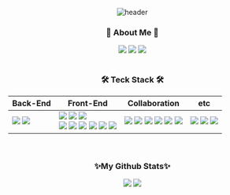 <div align="center">
  
  ![header](https://capsule-render.vercel.app/api?type=waving&color=0:a82da8,100:da8f00&height=280&section=header&text=SiHyun%20Baek&fontAlign=50&fontAlignY=40&fontSize=60&fontColor=ffffff)
  
  <h3 align="center"> 🎳 About Me 🎳 </h3>
  <a href="qortlgus100@gmail.com"><img src="https://img.shields.io/badge/Gmail-d14836?style=flat&logo=Gmail&logoColor=white&link=mailto:qortlgus100@gmail.com)](mailto:qortlgus100@gmail.com)"/></a> 
  <a href="https://dev-hyun.notion.site/ac0eda182a24408994db0b343c353826?pvs=4"><img src="https://img.shields.io/badge/Notion-00000?style=round-square&logo=Notion&logoColor=black"/></a> 
  <a href="https://baek-si-hyun.github.io/awwwards-my-app/" align="center"><img src="https://img.shields.io/badge/My Website-222321?style=round-square"/></a>
  <br/>
  <br/>
  <h3 align="center">🛠 Teck Stack 🛠</h3>
  <p>  
  
  | Back-End | Front-End | Collaboration | etc |
  | --- | --- | --- | --- | 
  | <span><img src="https://img.shields.io/badge/Python-3776AB?style=flat&logo=python&logoColor=white"/></span> <span><img src="https://img.shields.io/badge/dJango-092E20?style=flat&logo=django&logoColor=white"/></span> | <span><img src="https://img.shields.io/badge/HTML5-E34F26?style=flat&logo=html5&logoColor=white"/></span> <span><img src="https://img.shields.io/badge/CSS3-1572B6?style=flat&logo=css3&logoColor=white"/></span> <span><img src="https://img.shields.io/badge/styledcomponents-DB7093?style=flat&logo=styledcomponents&logoColor=white"/></span><br/><span><img src="https://img.shields.io/badge/TailwindCSS-06B6D4?style=flat&logo=tailwindcss&logoColor=white"/></span> <span><img src="https://img.shields.io/badge/JavaScript-F7DF1E?style=flat&logo=javascript&logoColor=black"/></span> <span><img src="https://img.shields.io/badge/TypeScript-3178C6?style=flat&logo=typescript&logoColor=white"/></span> <span><img src="https://img.shields.io/badge/React-61DAFB?style=flat&logo=react&logoColor=black"/></span> <span><img src="https://img.shields.io/badge/ReactQuery-FF4154?style=flat&logo=reactquery&logoColor=white"/></span> <span><img src="https://img.shields.io/badge/ReduxToolkit-764ABC?style=flat&logo=redux&logoColor=white"/></span> |   <span><img src="https://img.shields.io/badge/git-F05032?style=flat&logo=git&logoColor=white"/></span> <span><img src="https://img.shields.io/badge/github-181717?style=flat&logo=github&logoColor=white"/></span> <span><img src="https://img.shields.io/badge/AWS-232F3E?style=flat&logo=amazonaws&logoColor=white"/></span> <span><img src="https://img.shields.io/badge/RDS-527FFF?style=flat&logo=amazonrds&logoColor=white"/></span> <span><img src="https://img.shields.io/badge/discord-5865F2?style=flat&logo=discord&logoColor=white"/></span> <span><img src="https://img.shields.io/badge/slack-4A154B?style=flat&logo=slack&logoColor=white"/></span> |   <span><img src="https://img.shields.io/badge/figma-F24E1E?style=flat&logo=figma&logoColor=white"/></span> <span><img src="https://img.shields.io/badge/VisualStudioCode-007ACC?style=flat&logo=visualstudiocode&logoColor=white"/></span> <span><img src="https://img.shields.io/badge/PyCharm-8de86a?style=flat&logo=pycharm&logoColor=black"/></span>  
  
  </p>
  <br/>
  <h3 align="center"> ✨My Github Stats✨ </h3>
  <div align=center>
    <img src="https://github-readme-stats.vercel.app/api/top-langs/?username=baek-si-hyun&layout=compact"> <img src="https://github-readme-stats.vercel.app/api?username=baek-si-hyun&show_icons=true">
  </div>
</div>







</div>
